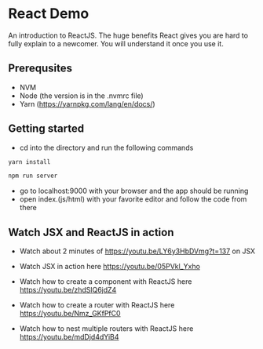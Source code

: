 # React Demo
An introduction to ReactJS.  The huge benefits React gives you are hard to fully explain to a newcomer.  You will understand it once you use it.

## Prerequsites
- NVM
- Node (the version is in the .nvmrc file)
- Yarn (https://yarnpkg.com/lang/en/docs/)

## Getting started
- cd into the directory and run the following commands

```sh
yarn install

npm run server
```

- go to localhost:9000 with your browser and the app should be running
- open index.(js/html) with your favorite editor and follow the code from there

## Watch JSX and ReactJS in action
- Watch about 2 minutes of https://youtu.be/LY6y3HbDVmg?t=137 on JSX

- Watch JSX in action here https://youtu.be/05PVkl_Yxho

- Watch how to create a component with ReactJS here https://youtu.be/zhdSlQ6jdZ4

- Watch how to create a router with ReactJS here https://youtu.be/Nmz_GKfPfC0

- Watch how to nest multiple routers with ReactJS here https://youtu.be/mdDjd4dYiB4
